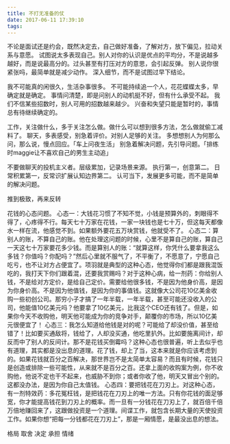 ```yaml
---
title: 不打无准备的仗
date: 2017-06-11 17:39:10
tags:
---
```

不论是面试还是约会，既然决定去，自己做好准备，了解对方，放下偏见，拉动关系与意愿。
试图说太多表现自己。别人对你的认识是优点的平均分，不是说越多越好，而是说最高分的。过头甚至有打压对方的意思，会引起反弹。
别人说你很紧张吗，最简单就是减少动作。
深入细节，而不是试图过早下结论。

我不可能真的闲很久，生活杂事很多。
不可能持续追一个人，花花蝶蝶太多，早确定就是确定。
事情问清楚，即是问别人的动机挺不好，但有什么承受不起。
我们不信某些招数时，别人可用的招数越来越少。
兴奋和失望只能是暂时的，事情总有待继续确定的。

工作，关注做什么，多于关注怎么做。做什么可以想到很多方法，怎么做就偷工减料了。
聊天，多表感受，别急着评价。对别人足够的关注。
多想想别人为何那么问，那么说，慢点回应。「车上问夜生活」
别急着解决问题，先引导问题。「排练时maggie让不喜欢自己的男生主动追」

不要做聊天的投机主义者。层级累加，记录场景来源。
执行第一，创意第二。
日常积累第一，反常识扩展认知边界第二。
认可当下，发展更多可能，而不是简单的解决问题。

推到极致，再来反转

花钱的心态问题。
心态一：大钱花习惯了不知不觉，小钱是预算外的，刺眼得不得了，心疼得不行。每天七十万家在花钱，一家一块钱也是七十万，但这每天都像水一样在流，他感觉不到。如果额外要花五万块赏钱，他就受不了。
心态二：算别人的账，不算自己的账。他在处理这问题的时候，心里不是算自己的账，算自己一天这七十万家要花多少钱。而是算别人的账：“就算这样，你凭什么要拿我这么多钱？你值吗？你配吗？”然后心里就不服气了，不平衡了，不愿意了，宁愿自己吃亏，也不让对方占便宜了。项羽就是典型的这种心态，他觉得你们都是跟我混饭吃的，我打天下你们跟着混，还要我赏赐吗？对于这种心病，给一剂药：你给别人钱，不是给对方定价，是给自己定价。需要给他很多钱，不是因为他身价高，是因为你身价高。不是因为他值钱，是因为你的事值钱。这就像大公司花10亿美金收购一些初创公司。那穷小子才搞了一年半载，一年半载，甚至可能还没收入的公司，他能值10亿美元吗？他要拿了10亿美元，比我这个CEO还有钱了。但是，如果你今天不收购他，明天他可能成为你的竞争对手，颠覆你的市场，所以10亿美元很便宜了！
心态三：我怎么知道给他钱是对的呢？可能给了却没价值，甚至给错了！比如要买通敌将，钱给了，人却没买通，他吃里扒外。比如要施离间计，却反而中了别人的反间计。那不是花钱买倒霉吗？这种心态也很普遍，听上去似乎也有道理，其实都是没出息的道理。花了钱，却上了当，这本来就是你应该考虑到的。如果花钱就百分之百解决，那世界岂不是太简单太容易？而且有时候，花钱只是创造或排除一些可能性，从来就不是百分之百。还拿上面的收购案为例，你不收购他，他说不定也干不起来，也威胁不到你；或者你收了他，明天又冒出个别的。这都没办法，是因为你自己太值钱。
心态四：要把钱花在刀刃上。对这种心态，有一剂特效药：多花冤枉钱，是把钱花在刀刃上的唯一方法。只有你花钱的面足够宽，你才能提高钱花到刀刃上的概率。而一旦有一分钱花在刀刃上了，就百倍千倍万倍地赚回来了，这跟做投资是一个道理。间谍工作，就包含长期大量的天使投资工作。如果你想“把每一分钱都花在刀刃上”，那是一厢情愿，是最没出息的想法。


格局 取舍 决定 承担 情绪

